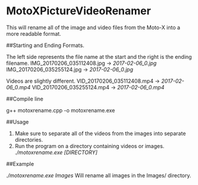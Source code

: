 
# MotoXPictureVideoRenamer
This will rename all of the image and video files from the Moto-X into a more readable format.


##Starting and Ending Formats.

The left side represents the file name at the start and the right is the ending filename.
IMG_20170206_035112408.jpg -> *2017-02-06_0.jpg*
IMG_20170206_035255124.jpg -> *2017-02-06_0.jpg*

Videos are slightly different.
VID_20170206_035112408.mp4 -> *2017-02-06_0.mp4*
VID_20170206_035255124.mp4 -> *2017-02-06_0.mp4*

##Compile line

g++ motoxrename.cpp -o motoxrename.exe

##Usage

1. Make sure to separate all of the videos from the images into separate directories.
2. Run the program on a directory containing videos or images. *./motoxrename.exe [DIRECTORY]*

##Example

*./motoxrename.exe Images*
Will rename all images in the Images/ directory.
